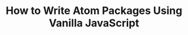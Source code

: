 ---
external:
 host: SitePoint
 url: http://www.sitepoint.com/write-atom-packages-using-vanilla-javascript/
layout: post
title: "How to Write Atom Packages Using Vanilla JavaScript"
excerpt: "Atom is a modern, to the core hackable editor. This is great, but for developers who aren’t fluent in CoffeeScript, it is hard to follow the documentation. Understanding the ecosystem of Atom can become confusing. Let’s go through all aspects of how writing an Atom package in JavaScript works"
tags:
 - javascript
---